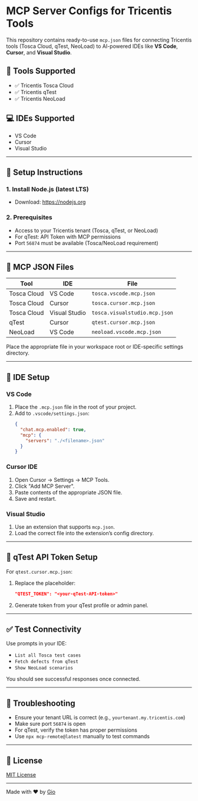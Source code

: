 # MCP Server Configs for Tricentis Tools

This repository contains ready-to-use `mcp.json` files for connecting Tricentis tools (Tosca Cloud, qTest, NeoLoad) to AI-powered IDEs like **VS Code**, **Cursor**, and **Visual Studio**.

## 🧰 Tools Supported

- ✅ Tricentis Tosca Cloud
- ✅ Tricentis qTest
- ✅ Tricentis NeoLoad

## 💻 IDEs Supported

- VS Code
- Cursor
- Visual Studio

---

## 🔧 Setup Instructions

### 1. Install Node.js (latest LTS)

- Download: https://nodejs.org

### 2. Prerequisites

- Access to your Tricentis tenant (Tosca, qTest, or NeoLoad)
- For qTest: API Token with MCP permissions
- Port `56874` must be available (Tosca/NeoLoad requirement)

---

## 📂 MCP JSON Files

| Tool        | IDE           | File                                   |
|-------------|---------------|----------------------------------------|
| Tosca Cloud | VS Code       | `tosca.vscode.mcp.json`                |
| Tosca Cloud | Cursor        | `tosca.cursor.mcp.json`                |
| Tosca Cloud | Visual Studio | `tosca.visualstudio.mcp.json`         |
| qTest       | Cursor        | `qtest.cursor.mcp.json`                |
| NeoLoad     | VS Code       | `neoload.vscode.mcp.json`              |

Place the appropriate file in your workspace root or IDE-specific settings directory.

---

## 🚀 IDE Setup

### VS Code
1. Place the `.mcp.json` file in the root of your project.
2. Add to `.vscode/settings.json`:
   ```json
   {
     "chat.mcp.enabled": true,
     "mcp": {
       "servers": "./<filename>.json"
     }
   }
   ```

### Cursor IDE
1. Open Cursor → Settings → MCP Tools.
2. Click "Add MCP Server".
3. Paste contents of the appropriate JSON file.
4. Save and restart.

### Visual Studio
1. Use an extension that supports `mcp.json`.
2. Load the correct file into the extension’s config directory.

---

## 🔐 qTest API Token Setup

For `qtest.cursor.mcp.json`:

1. Replace the placeholder:
   ```json
   "QTEST_TOKEN": "<your‑qTest‑API‑token>"
   ```
2. Generate token from your qTest profile or admin panel.

---

## ✅ Test Connectivity

Use prompts in your IDE:
- `List all Tosca test cases`
- `Fetch defects from qTest`
- `Show NeoLoad scenarios`

You should see successful responses once connected.

---

## 🧪 Troubleshooting

- Ensure your tenant URL is correct (e.g., `yourtenant.my.tricentis.com`)
- Make sure port `56874` is open
- For qTest, verify the token has proper permissions
- Use `npx mcp-remote@latest` manually to test commands

---

## 📝 License

[MIT License](LICENSE)

---

Made with ❤️ by [Gio](https://github.com/fillegar)

